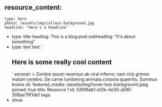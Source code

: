 resource_content:
  - 
    type: hero
    photo: /assets/img/callout-background.jpg
    headline: "Here's a headline"
  - 
    type: title
    heading: This is a blog post
    subheading: "It's about something"
  - 
    type: text
    text: '<h2>Here is some really cool content</h2>'
excerpt: >
  Zombie ipsum reversus ab viral inferno, nam rick grimes malum cerebro. De carne lumbering animata
  corpora quaeritis. Summus brains sit​​.
featured_media: /assets/img/hover-box-background.jpeg
pinned: true
title: Resource 1
id: 530f6ab1-a12b-4e30-a595-308ae79f1de1
tags:
  - show
